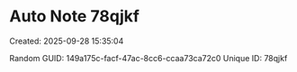 ﻿# Auto Note 78qjkf
Created: 2025-09-28 15:35:04

Random GUID: 149a175c-facf-47ac-8cc6-ccaa73ca72c0
Unique ID: 78qjkf
